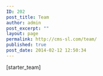 ```yaml
---
ID: 202
post_title: Team
author: admin
post_excerpt: ""
layout: page
permalink: http://cms-sl.com/team/
published: true
post_date: 2014-02-12 12:50:34
---
```

[starter_team]